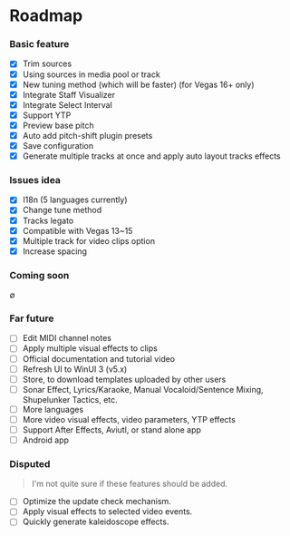 # Roadmap
### Basic feature
- [x] Trim sources
- [x] Using sources in media pool or track
- [x] New tuning method (which will be faster) (for Vegas 16+ only)
- [x] Integrate Staff Visualizer
- [x] Integrate Select Interval
- [x] Support YTP
- [x] Preview base pitch
- [x] Auto add pitch-shift plugin presets
- [x] Save configuration
- [x] Generate multiple tracks at once and apply auto layout tracks effects

### Issues idea
- [x] I18n (5 languages currently)
- [x] Change tune method
- [x] Tracks legato
- [x] Compatible with Vegas 13~15
- [x] Multiple track for video clips option
- [x] Increase spacing

### Coming soon
∅

### Far future
- [ ] Edit MIDI channel notes
- [ ] Apply multiple visual effects to clips
- [ ] Official documentation and tutorial video
- [ ] Refresh UI to WinUI 3 (v5.x)
- [ ] Store, to download templates uploaded by other users
- [ ] Sonar Effect, Lyrics/Karaoke, Manual Vocaloid/Sentence Mixing, Shupelunker Tactics, etc.
- [ ] More languages
- [ ] More video visual effects, video parameters, YTP effects
- [ ] Support After Effects, Aviutl, or stand alone app
- [ ] Android app

### Disputed
> I'm not quite sure if these features should be added.
- [ ] Optimize the update check mechanism.
- [ ] Apply visual effects to selected video events.
- [ ] Quickly generate kaleidoscope effects.
